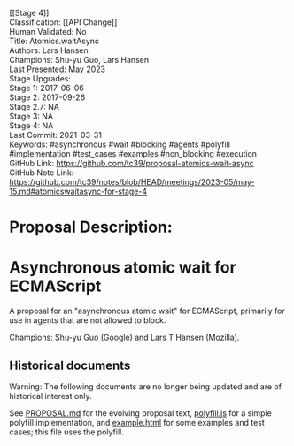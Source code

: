 [[Stage 4]]<br>Classification: [[API Change]]<br>Human Validated: No<br>Title: Atomics.waitAsync<br>Authors: Lars Hansen<br>Champions: Shu-yu Guo, Lars Hansen<br>Last Presented: May 2023<br>Stage Upgrades:<br>Stage 1: 2017-06-06  
Stage 2: 2017-09-26  
Stage 2.7: NA  
Stage 3: NA  
Stage 4: NA<br>Last Commit: 2021-03-31<br>Keywords: #asynchronous #wait #blocking #agents #polyfill #implementation #test_cases #examples #non_blocking #execution<br>GitHub Link: https://github.com/tc39/proposal-atomics-wait-async <br>GitHub Note Link: https://github.com/tc39/notes/blob/HEAD/meetings/2023-05/may-15.md#atomicswaitasync-for-stage-4
# Proposal Description:
# Asynchronous atomic wait for ECMAScript

A proposal for an "asynchronous atomic wait" for ECMAScript, primarily
for use in agents that are not allowed to block.

Champions: Shu-yu Guo (Google) and Lars T Hansen (Mozilla).

## Historical documents

Warning: The following documents are no longer being updated and are of
historical interest only.

See [PROPOSAL.md](PROPOSAL.md) for the evolving proposal text,
[polyfill.js](polyfill.js) for a simple polyfill implementation, and
[example.html](example.html) for some examples and test cases; this
file uses the polyfill.
<br>